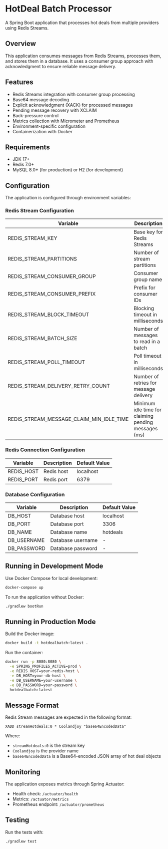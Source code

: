 # HotDeal Batch Processor

A Spring Boot application that processes hot deals from multiple providers using Redis Streams.

## Overview

This application consumes messages from Redis Streams, processes them, and stores them in a database. It uses a consumer group approach with acknowledgment to ensure reliable message delivery.

## Features

- Redis Streams integration with consumer group processing
- Base64 message decoding
- Explicit acknowledgment (XACK) for processed messages
- Pending message recovery with XCLAIM
- Back-pressure control
- Metrics collection with Micrometer and Prometheus
- Environment-specific configuration
- Containerization with Docker

## Requirements

- JDK 17+
- Redis 7.0+
- MySQL 8.0+ (for production) or H2 (for development)

## Configuration

The application is configured through environment variables:

### Redis Stream Configuration

| Variable | Description | Default Value |
|----------|-------------|---------------|
| REDIS_STREAM_KEY | Base key for Redis Streams | streamHotdeals |
| REDIS_STREAM_PARTITIONS | Number of stream partitions | 1 |
| REDIS_STREAM_CONSUMER_GROUP | Consumer group name | hotdeals-batch-group |
| REDIS_STREAM_CONSUMER_PREFIX | Prefix for consumer IDs | consumer- |
| REDIS_STREAM_BLOCK_TIMEOUT | Blocking timeout in milliseconds | 2000 |
| REDIS_STREAM_BATCH_SIZE | Number of messages to read in a batch | 10 |
| REDIS_STREAM_POLL_TIMEOUT | Poll timeout in milliseconds | 100 |
| REDIS_STREAM_DELIVERY_RETRY_COUNT | Number of retries for message delivery | 3 |
| REDIS_STREAM_MESSAGE_CLAIM_MIN_IDLE_TIME | Minimum idle time for claiming pending messages (ms) | 30000 |

### Redis Connection Configuration

| Variable | Description | Default Value |
|----------|-------------|---------------|
| REDIS_HOST | Redis host | localhost |
| REDIS_PORT | Redis port | 6379 |

### Database Configuration

| Variable | Description | Default Value |
|----------|-------------|---------------|
| DB_HOST | Database host | localhost |
| DB_PORT | Database port | 3306 |
| DB_NAME | Database name | hotdeals |
| DB_USERNAME | Database username | - |
| DB_PASSWORD | Database password | - |

## Running in Development Mode

Use Docker Compose for local development:

```bash
docker-compose up
```

To run the application without Docker:

```bash
./gradlew bootRun
```

## Running in Production Mode

Build the Docker image:

```bash
docker build -t hotdealbatch:latest .
```

Run the container:

```bash
docker run -p 8080:8080 \
  -e SPRING_PROFILES_ACTIVE=prod \
  -e REDIS_HOST=your-redis-host \
  -e DB_HOST=your-db-host \
  -e DB_USERNAME=your-username \
  -e DB_PASSWORD=your-password \
  hotdealbatch:latest
```

## Message Format

Redis Stream messages are expected in the following format:

```
XADD streamHotdeals:0 * Coolandjoy "base64EncodedData"
```

Where:
- `streamHotdeals:0` is the stream key
- `Coolandjoy` is the provider name
- `base64EncodedData` is a Base64-encoded JSON array of hot deal objects

## Monitoring

The application exposes metrics through Spring Actuator:

- Health check: `/actuator/health`
- Metrics: `/actuator/metrics`
- Prometheus endpoint: `/actuator/prometheus`

## Testing

Run the tests with:

```bash
./gradlew test
```